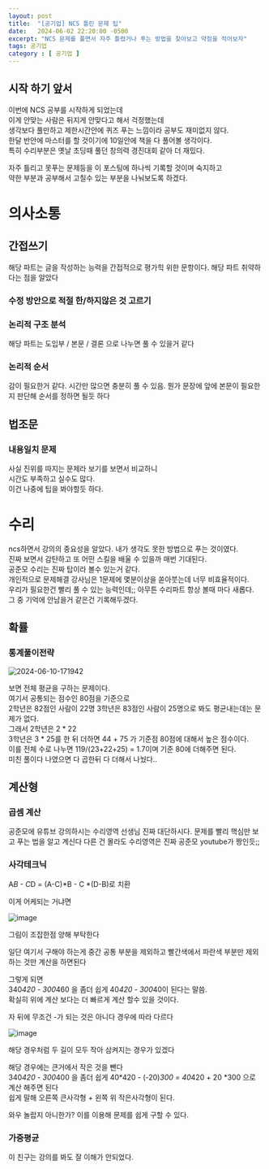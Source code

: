 ```yaml
---
layout: post
title:  "[공기업] NCS 틀린 문제 팁"
date:   2024-06-02 22:20:00 -0500
excerpt: "NCS 문제를 풀면서 자주 틀렸거나 푸는 방법을 찾아보고 약점을 적어보자"
tags: 공기업
category : [ 공기업 ]
---
```


## 시작 하기 앞서

이번에 NCS 공부를 시작하게 되었는데  
이게 안맞는 사람은 뒤지게 안맞다고 해서 걱정했는데  
생각보다 풀만하고 제한시간안에 퀴즈 푸는 느낌이라 공부도 재미없지 않다.  
한달 반안에 마스터를 할 것이기에 10일안에 책을 다 풀어볼 생각이다.  
특히 수리부분은 옛날 초딩때 풀던 창의력 경진대회 같아 더 재밌다.  

자주 틀리고 못푸는 문제등을 이 포스팅에 하나씩 기록할 것이며 숙지하고  
약한 부분과 공부해서 고칠수 있는 부분을 나눠보도록 하겠다.

# 의사소통

## 간접쓰기

해당 파트는 글을 작성하는 능력을 간접적으로 평가힉 위한 문항이다.
해당 파트 취약하다는 점을 알았다

### 수정 방안으로 적절 한/하지않은 것 고르기

### 논리적 구조 분석

해당 파트는 도입부 / 본문 / 결론 으로 나누면 풀 수 있을거 같다

### 논리적 순서

감이 필요한거 같다. 시간만 많으면 충분히 풀 수 있음.
뭔가 문장에 앞에 본문이 필요한지 판단해 순서를 정하면 될듯 하다

## 법조문

### 내용일치 문제

사실 진위를 따지는 문제라 보기를 보면서 비교하니  
시간도 부족하고 실수도 많다.  
이건 나중에 팁을 봐야할듯 하다.

# 수리

ncs하면서 강의의 중요성을 알았다. 내가 생각도 못한 방법으로 푸는 것이였다.  
진짜 보면서 감탄하고 또 어떤 스킬을 배울 수 있을까 매번 기대된다.  
공준모 수리는 진짜 탑이라 볼수 있는거 같다.  
개인적으로 문제해결 강사님은 1문제에 몇분이상을 쏟아붓는데 너무 비효율적이다.  
우리가 필요한건 빨리 풀 수 있는 능력인데;; 아무튼 수리파트 항상 볼때 마다 새롭다.  
그 중 기억에 안남을거 같은건 기록해두겠다.  

## 확률

### 통계풀이전략

<img src="https://i.ibb.co/P409p1y/2024-06-10-171942.png" alt="2024-06-10-171942" border="0">

보면 전체 평균을 구하는 문제이다.  
여기서 공통되는 점수인 80점을 기준으로  
2학년은 82점인 사람이 22명
3학년은 83점인 사람이 25명으로 봐도 평균내는데는 문제가 없다.  
그래서 2학년은 2 * 22  
3학년은 3 * 25를 한 뒤 더하면 44 + 75 가 기준점 80점에 대해서 높은 점수이다.  
이를 전체 수로 나누면 119/(23+22+25) = 1.7이며 기준 80에 더해주면 된다.  
미친 풀이다 나였으면 다 곱한뒤 다 더해서 나눴다..

## 계산형

### 곱셈 계산

공준모에 유튜브 강의하시는 수리영역 선생님 진짜 대단하시다.
문제를 빨리 핵심만 보고 푸는 법을 알고 계신다
다른 건 몰라도 수리영역은 진짜 공준모 youtube가 짱인듯;;

### 사각테크닉

A*B - C*D = (A-C)*B - C *(D-B)로 치환

이게 어케되는 거냐면

<img src="https://i.ibb.co/BLT0PPw/image.jpg" alt="image" border="0">

그림이 조잡한점 양해 부탁한다

일단 여기서 구해야 하는게 중간 공통 부분을 제외하고 
빨간색에서 파란색 부분만 제외하는 것만 계산을 하면된다

그렇게 되면   
340*420 - 300*460 을 좀더 쉽게
40*420 - 300*40이 된다는 말씀.  
확실히 위에 계산 보다는 더 빠르게 계산 할수 있을 것이다.

자 뒤에 무조건 -가 되는 것은 아니다 경우에 따라 다르다

<img src="https://i.ibb.co/XXcTwjJ/image.jpg" alt="image" border="0">

해당 경우처럼 두 길이 모두 작아 삼켜지는 경우가 있겠다

해당 경우에는 큰거에서 작은 것을 뺀다  
340*420 - 300*400  을 좀더 쉽게
40*420 - (-20)*300 = 40*420 + 20 *300 으로 계산 해주면 된다  
쉽게 말해 오른쪽 큰사각형 + 왼쪽 위 작은사각형이 된다.

와우 놀랍지 아니한가? 이를 이용해 문제를 쉽게 구할 수 있다.

### 가중평균

이 친구는 강의를 봐도 잘 이해가 안되었다.



